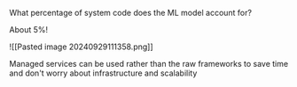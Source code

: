
What percentage of system code does the ML model account for?

About 5%!

![[Pasted image 20240929111358.png]]

Managed services can be used rather than the raw frameworks to save time and don't worry about infrastructure and scalability
